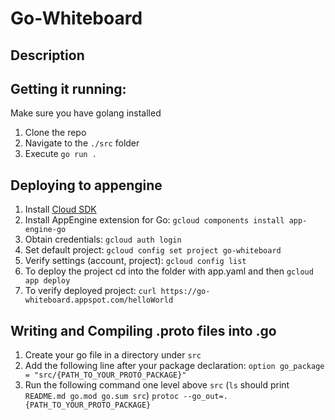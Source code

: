 # Go-Whiteboard

## Description


## Getting it running:
Make sure you have golang installed
1. Clone the repo
2. Navigate to the `./src` folder
3. Execute `go run .`

## Deploying to appengine
1. Install [Cloud SDK](https://cloud.google.com/sdk/docs/install)
2. Install AppEngine extension for Go: `gcloud components install app-engine-go`
3. Obtain credentials: `gcloud auth login`
4. Set default project: `gcloud config set project go-whiteboard`
5. Verify settings (account, project): `gcloud config list`
6. To deploy the project cd into the folder with app.yaml and then `gcloud app
deploy`
7. To verify deployed project:
`curl https://go-whiteboard.appspot.com/helloWorld`

## Writing and Compiling .proto files into .go
1. Create your go file in a directory under `src`
2. Add the following line after your package declaration:
`option go_package = "src/{PATH_TO_YOUR_PROTO_PACKAGE}"`
3. Run the following command one level above `src` (`ls` should print `README.md go.mod go.sum src`)
`protoc --go_out=. {PATH_TO_YOUR_PROTO_PACKAGE}`